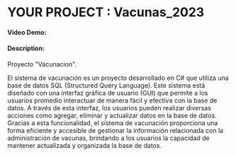 
  # YOUR PROJECT : Vacunas_2023
  #### Video Demo: 
  #### Description:
                        
Proyecto "Vacunacion".

El sistema de vacunación es un proyecto desarrollado en C# que utiliza una base de datos SQL (Structured Query Language). Este sistema está diseñado con una interfaz gráfica de usuario (GUI) que permite a los usuarios promedio interactuar de manera fácil y efectiva con la base de datos. A través de esta interfaz, los usuarios pueden realizar diversas acciones como agregar, eliminar y actualizar datos en la base de datos. Gracias a esta funcionalidad, el sistema de vacunación proporciona una forma eficiente y accesible de gestionar la información relacionada con la administración de vacunas, brindando a los usuarios la capacidad de mantener actualizada y organizada la base de datos.
